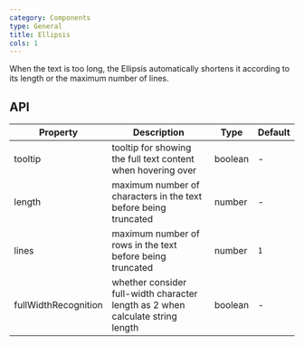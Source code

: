 ```yaml
---
category: Components
type: General
title: Ellipsis
cols: 1
---
```


When the text is too long, the Ellipsis automatically shortens it according to its length or the maximum number of lines.

## API

Property | Description | Type | Default
----|------|-----|------
tooltip | tooltip for showing the full text content when hovering over | boolean | -
length | 	maximum number of characters in the text before being truncated | number | -
lines | maximum number of rows in the text before being truncated | number | `1`
fullWidthRecognition | whether consider full-width character length as 2 when calculate string length | boolean | -
